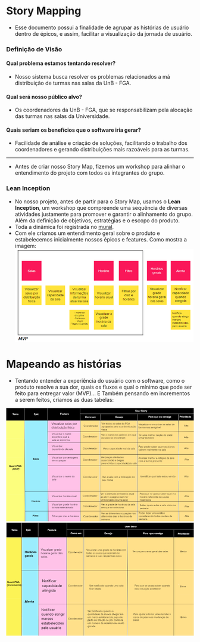 # Story Mapping
- Esse documento possui a finalidade de agrupar as histórias de usuário dentro de épicos, e assim, facilitar a visualização da jornada de usuário.

### Definição de Visão
#### Qual problema estamos tentando resolver?
- Nosso sistema busca resolver os problemas relacionados a má distribuição de turmas nas salas da UnB - FGA.
#### Qual será nosso público alvo?
- Os coordenadores da UnB - FGA, que se responsabilizam pela alocação das turmas nas salas da Universidade.
#### Quais seriam os benefícios que o software iria gerar?
- Facilidade de análise e criação de soluções, facilitando o trabalho dos coordenadores e gerando distribuições mais razoáveis para as turmas.

-------------------------------------------------------------------------------------------------------------------------------------------------------------------------

- Antes de criar nosso Story Map, fizemos um workshop para alinhar o entendimento do projeto com todos os integrantes do grupo.

### Lean Inception
- No nosso projeto, antes de partir para o Story Map, usamos o **Lean Inception**, um workshop que compreende uma sequência de diversas atividades justamente para promover e garantir o alinhamento do grupo. Além da definição de objetivos, estratégias e o escopo do produto.
- Toda a dinâmica foi registrada no [mural](https://app.mural.co/invitation/mural/meumural3483/1669213800858?sender=u5008ca6a2ee99da96f585753&key=fb26688a-ad97-4302-aba0-1b170ddd7001). 
- Com ele criamos um entendimento geral sobre o produto e estabelecemos inicialmente nossos épicos e features. Como mostra a imagem:
![lean-inception](https://github.com/fga-eps-mds/2022-2-QuantiFGA/blob/atualizacao_story_map/docs/img/lean_inception.png)

# Mapeando as histórias

- Tentando entender a experiência do usuário com o software, como o produto resolve a sua dor, quais os fluxos e qual o mínimo que pode ser feito para entregar valor (MVP)... E Também pensando em incrementos a serem feitos, criamos as duas tabelas:

![MVP](https://github.com/fga-eps-mds/2022-2-QuantiFGA/blob/atualizacao_story_map/docs/img/Story%20Map%20(MVP).png)
![INCREMMENTOS](https://github.com/fga-eps-mds/2022-2-QuantiFGA/blob/atualizacao_story_map/docs/img/Story%20Map%20(INCREMENTO).png)
